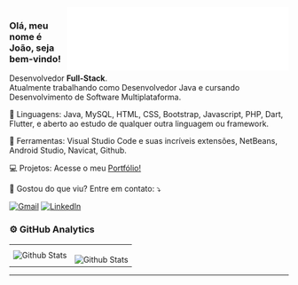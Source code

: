 <!--
**joaonascimento-dev/joaonascimento-dev** is a ✨ _special_ ✨ repository because its `README.md` (this file) appears on your GitHub profile.

Here are some ideas to get you started:

- 🔭 I’m currently working on ...
- 🌱 I’m currently learning ...
- 👯 I’m looking to collaborate on ...
- 🤔 I’m looking for help with ...
- 💬 Ask me about ...
- 📫 How to reach me: ...
- 😄 Pronouns: ...
- ⚡ Fun fact: ...
-->

<img src="https://github.com/joaonascimento-dev/portfolio/blob/main/img/logo.png?raw=true" alt="Logo João Nascimento Full-Stack Dev" min-width="400px" max-width="400px" width="400px" align="right">

### Olá, meu nome é João, seja bem-vindo!

<p align="left"> 
  Desenvolvedor <strong>Full-Stack</strong>.<br>
  Atualmente trabalhando como Desenvolvedor Java e cursando Desenvolvimento de Software Multiplataforma.
</p>

<p align="left">
  🦄 Linguagens: Java, MySQL, HTML, CSS, Bootstrap, Javascript, PHP, Dart, Flutter, e aberto ao estudo de qualquer outra linguagem ou framework.
</p>

<p align="left">
  💼 Ferramentas: Visual Studio Code e suas incríveis extensões, NetBeans, Android Studio, Navicat, Github.
</p>

<p align="left">
  💻 Projetos: Acesse o meu <a href="https://joaonascimento-dev.github.io/portfolio/">Portfólio!</a>
</p>

<p align="left">
  💌 Gostou do que viu? Entre em contato: ⤵️
</p>

<p align="left">
  <a href="mailto:joaonascimento.trab@gmail.com" title="Gmail">
  <img src="https://img.shields.io/badge/-Gmail-FF0000?style=flat-square&labelColor=FF0000&logo=gmail&logoColor=white&link=joaonascimento.trab@gmail.com" alt="Gmail"/></a>
  <a href="https://www.linkedin.com/in/jo%C3%A3o-victor-nascimento-silva-2277a91a2?trk=contact-info" title="LinkedIn">
  <img src="https://img.shields.io/badge/-Linkedin-0e76a8?style=flat-square&logo=Linkedin&logoColor=white&link=https://www.linkedin.com/in/jo%C3%A3o-victor-nascimento-silva-2277a91a2?trk=contact-info" alt="LinkedIn"/></a>
  <!--a href="#" title="WhatsApp">
  <img src="https://img.shields.io/badge/-WhatsApp-25d366?style=flat-square&labelColor=25d366&logo=whatsapp&logoColor=white&link=API-DO-SEU-WHATSAPP" alt="WhatsApp"/></a>
  <a href="#" title="Facebook">
  <img src="https://img.shields.io/badge/-Facebook-3b5998?style=flat-square&labelColor=3b5998&logo=facebook&logoColor=white&link=LINK-DO-SEU-FACEBOOK" alt="Facebook"/></a>
  <a href="#" title="Instagram">
  <img src="https://img.shields.io/badge/-Instagram-DF0174?style=flat-square&labelColor=DF0174&logo=instagram&logoColor=white&link=LINK-DO-SEU-INSTAGRAM" alt="Instagram"/></a-->
</p>

### ⚙️ GitHub Analytics

<table>
  <tr>
    <td>
      <img
        align="left"
        src="https://github-readme-stats.vercel.app/api/top-langs/?username=joaonascimento-dev&theme=dark&hide_border=false&include_all_commits=true&count_private=true&layout=compact&hide=jupyter%20notebook&"
        alt="Github Stats"
      />
    </td>
    <td>
      <br />
      <img
        align="left"
        src="https://github-readme-streak-stats.herokuapp.com/?user=joaonascimento-dev&theme=dark&hide_border=false"
        alt="Github Stats"
      />
    </td>
  </tr>
</table>

--- 
